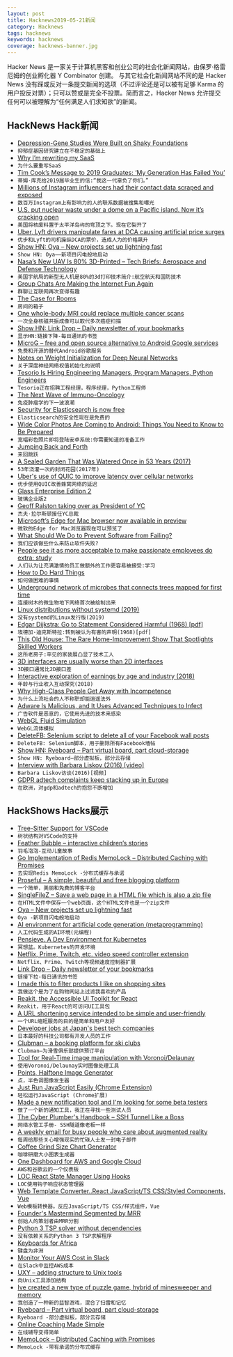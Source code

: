 ```yaml
---
layout: post
title: Hacknews2019-05-21新闻
category: Hacknews
tags: hacknews
keywords: hacknews
coverage: hacknews-banner.jpg
---
```


Hacker News 是一家关于计算机黑客和创业公司的社会化新闻网站，由保罗·格雷厄姆的创业孵化器 Y Combinator 创建。
与其它社会化新闻网站不同的是 Hacker News 没有踩或反对一条提交新闻的选项（不过评论还是可以被有足够 Karma 的用户投反对票）；只可以赞或是完全不投票。简而言之，Hacker News 允许提交任何可以被理解为“任何满足人们求知欲”的新闻。

## HackNews Hack新闻


- [Depression-Gene Studies Were Built on Shaky Foundations](https://www.theatlantic.com/science/archive/2019/05/waste-1000-studies/589684/)
- `抑郁症基因研究建立在不稳定的基础上`
- [Why I’m rewriting my SaaS](https://medium.com/hostifi/hostifi-2-0-why-im-completely-rewriting-my-5-735-mrr-saas-d2744734b42e)
- `为什么要重写SaaS`
- [Tim Cook’s Message to 2019 Graduates: ‘My Generation Has Failed You’](https://observer.com/2019/05/apple-ceo-tim-cook-tulane-2019-commencement-speech-climate-change/)
- `蒂姆·库克给2019届毕业生的信:“我这一代辜负了你们。”`
- [Millions of Instagram influencers had their contact data scraped and exposed](https://techcrunch.com/2019/05/20/instagram-influencer-celebrity-accounts-scraped/)
- `数百万Instagram上有影响力的人的联系数据被搜集和曝光`
- [U.S. put nuclear waste under a dome on a Pacific island. Now it’s cracking open](https://www.washingtonpost.com/nation/2019/05/20/us-put-nuclear-waste-under-dome-pacific-island-now-its-cracking-open/)
- `美国将核废料置于太平洋岛屿的穹顶之下。现在它裂开了`
- [Uber, Lyft drivers manipulate fares at DCA causing artificial price surges](https://wjla.com/news/local/uber-and-lyft-drivers-fares-at-reagan-national)
- `优步和Lyft的司机操纵DCA的票价，造成人为的价格飙升`
- [Show HN: Oya – New projects set up lightning fast](https://oya.sh/)
- `Show HN: Oya——新项目闪电般地启动`
- [Nasa’s New UAV Is 80% 3D-Printed – Tech Briefs: Aerospace and Defense Technology](https://www.aerodefensetech.com/component/content/article/adt/features/insider/34484)
- `美国宇航局的新型无人机是80%的3d打印技术简介:航空航天和国防技术`
- [Group Chats Are Making the Internet Fun Again](http://nymag.com/intelligencer/2019/05/group-chats-are-making-the-internet-fun-again.html)
- `群聊让互联网再次变得有趣`
- [The Case for Rooms](https://www.citylab.com/design/2018/08/the-case-for-rooms/563216/)
- `房间的箱子`
- [One whole-body MRI could replace multiple cancer scans](http://www.pharmatimes.com/news/one_whole-body_mri_could_replace_multiple_cancer_scans_1287814)
- `一次全身核磁共振成像可以取代多次癌症扫描`
- [Show HN: Link Drop – Daily newsletter of your bookmarks](http://linkdrop.co)
- `显示HN:链接下降-每日通讯的书签`
- [MicroG – free and open source alternative to Android Google services](https://microg.org)
- `免费和开源的替代Android谷歌服务`
- [Notes on Weight Initialization for Deep Neural Networks](https://madaan.github.io/init/)
- `关于深度神经网络权值初始化的说明`
- [Tesorio Is Hiring Engineering Managers, Program Managers, Python Engineers](https://www.tesorio.com/careers/)
- `Tesorio正在招聘工程经理，程序经理，Python工程师`
- [The Next Wave of Immuno-Oncology](https://blogs.scientificamerican.com/observations/the-next-wave-of-immuno-oncology/)
- `免疫肿瘤学的下一波浪潮`
- [Security for Elasticsearch is now free](https://www.elastic.co/blog/security-for-elasticsearch-is-now-free?blade=tw&amp;hulk=social)
- `Elasticsearch的安全性现在是免费的`
- [Wide Color Photos Are Coming to Android: Things You Need to Know to Be Prepared](https://android-developers.googleblog.com/2019/05/wide-color-photos-are-coming-to-android.html)
- `宽幅彩色照片即将登陆安卓系统:你需要知道的准备工作`
- [Jumping Back and Forth](http://craftinginterpreters.com/jumping-back-and-forth.html)
- `来回跳跃`
- [A Sealed Garden That Was Watered Once in 53 Years (2017)](https://biologicperformance.com/sealed-bottle-terrarium-garden-watered-once-53-years/)
- `53年浇灌一次的封闭花园(2017年)`
- [Uber&#39;s use of QUIC to improve latency over cellular networks](https://eng.uber.com/employing-quic-protocol/)
- `优步使用QUIC改善蜂窝网络的延迟`
- [Glass Enterprise Edition 2](https://www.blog.google/products/hardware/glass-enterprise-edition-2/)
- `玻璃企业版2`
- [Geoff Ralston taking over as President of YC](https://blog.ycombinator.com/geoff-ralston-for-president/)
- `杰夫·拉尔斯顿接任YC总裁`
- [Microsoft’s Edge for Mac browser now available in preview](https://www.theverge.com/2019/5/20/18632709/microsoft-edge-mac-browser-download-preview)
- `微软的Edge for Mac浏览器现在可以预览了`
- [What Should We Do to Prevent Software from Failing?](https://sloanreview.mit.edu/article/what-should-we-do-to-prevent-software-from-failing/)
- `我们应该做些什么来防止软件失败?`
- [People see it as more acceptable to make passionate employees do extra: study](https://www.fuqua.duke.edu/duke-fuqua-insights/kay-passion-exploitation)
- `人们认为让充满激情的员工做额外的工作更容易被接受:学习`
- [How to Do Hard Things](https://www.drmaciver.com/2019/05/how-to-do-hard-things/)
- `如何做困难的事情`
- [Underground network of microbes that connects trees mapped for first time](https://www.sciencemag.org/news/2019/05/wood-wide-web-underground-network-microbes-connects-trees-mapped-first-time)
- `连接树木的微生物地下网络首次被绘制出来`
- [Linux distributions without systemd (2019)](https://ungleich.ch/en-us/cms/blog/2019/05/20/linux-distros-without-systemd/)
- `没有systemd的Linux发行版(2019)`
- [Edgar Dijkstra: Go to Statement Considered Harmful (1968) [pdf]](https://homepages.cwi.nl/~storm/teaching/reader/Dijkstra68.pdf)
- `埃德加·迪克斯特拉:转到被认为有害的声明(1968)[pdf]`
- [This Old House: The Rare Home-Improvement Show That Spotlights Skilled Workers](https://www.theatlantic.com/entertainment/archive/2019/05/old-houses-legacy-home-improvement-tv/589372/)
- `这所老房子:罕见的家装展凸显了技术工人`
- [3D interfaces are usually worse than 2D interfaces](https://www.facebook.com/permalink.php?story_fbid=2407256322842204&amp;id=100006735798590)
- `3D接口通常比2D接口差`
- [Interactive exploration of earnings by age and industry (2018)](https://www.zippia.com/research/dead-end-careers/)
- `年龄与行业收入互动探究(2018)`
- [Why High-Class People Get Away with Incompetence](https://www.nytimes.com/2019/05/20/science/social-class-confidence.html)
- `为什么上流社会的人不称职却能逍遥法外`
- [Adware Is Malicious, and It Uses Advanced Techniques to Infect](https://sensorstechforum.com/adware-malicious-advanced-techniques/)
- `广告软件是恶意的，它使用先进的技术来感染`
- [WebGL Fluid Simulation](https://paveldogreat.github.io/WebGL-Fluid-Simulation/)
- `WebGL流体模拟`
- [DeleteFB: Selenium script to delete all of your Facebook wall posts](https://github.com/weskerfoot/DeleteFB)
- `DeleteFB: Selenium脚本，用于删除所有Facebook墙帖`
- [Show HN: Ryeboard – Part virtual board, part cloud-storage](https://www.ryeboard.com/)
- `Show HN: Ryeboard—部分虚拟板，部分云存储`
- [Interview with Barbara Liskov (2016) [video]](https://www.youtube.com/watch?v=O6By99JW_V8)
- `Barbara Liskov访谈(2016)[视频]`
- [GDPR adtech complaints keep stacking up in Europe](https://techcrunch.com/2019/05/20/gdpr-adtech-complaints-keep-stacking-up-in-europe/)
- `在欧洲，对gdp和adtech的抱怨不断增加`


## HackShows Hacks展示

- [ Tree-Sitter Support for VSCode](https://marketplace.visualstudio.com/items?itemName=georgewfraser.vscode-tree-sitter)
- `树状结构对VSCode的支持`
- [ Feather Bubble – interactive children’s stories](https://www.featherbubble.com)
- `羽毛泡泡-互动儿童故事`
- [ Go Implementation of Redis MemoLock – Distributed Caching with Promises](https://github.com/kristoff-it/redis-memolock/tree/master/go)
- `去实现Redis MemoLock -分布式缓存与承诺`
- [ Proseful – A simple, beautiful and free blogging platform](https://proseful.com)
- `一个简单，美丽和免费的博客平台`
- [ SingleFileZ – Save a web page in a HTML file which is also a zip file](https://github.com/gildas-lormeau/SingleFileZ)
- `在HTML文件中保存一个web页面，这个HTML文件也是一个zip文件`
- [ Oya – New projects set up lightning fast](https://oya.sh/)
- `Oya -新项目闪电般地启动`
- [ AI environment for artificial code generation (metaprogramming)](https://github.com/gsurma/meta_intelligence)
- `人工代码生成的AI环境(元编程)`
- [ Pensieve. A Dev Environment for Kubernetes](https://github.com/felipellrocha/pensieve)
- `冥想盆。Kubernetes的开发环境`
- [ Netflix, Prime, Twitch, etc. video speed controller extension](https://chrome.google.com/webstore/detail/speedify-video-speed-cont/pldkddbkbcedophgedaeofceedjcaehl?authuser=1)
- `Netflix、Prime、Twitch等视频速度控制器扩展`
- [ Link Drop – Daily newsletter of your bookmarks](http://linkdrop.co)
- `链接下拉-每日通讯的书签`
- [ I made this to filter products I like on shopping sites](https://chrome.google.com/webstore/detail/the-vegan-filter/pgjbffdjjamkcnbimjbaahhflocahcae)
- `我做这个是为了在购物网站上过滤我喜欢的产品`
- [ Reakit, the Accessible UI Toolkit for React](https://reakit.io)
- `Reakit，用于React的可访问UI工具包`
- [ A URL shortening service intended to be simple and user-friendly](https://news.ycombinator.com/item?id=19937458)
- `一个URL缩短服务的目的是简单和用户友好`
- [ Developer jobs at Japan&#39;s best tech companies](https://japan-dev.com)
- `日本最好的科技公司都有开发人员的工作`
- [ Clubman – a booking platform for ski clubs](https://clubman.app)
- `Clubman—为滑雪俱乐部提供预订平台`
- [ Tool for Real-Time image manipulation with Voronoi/Delaunay](https://github.com/MauriceGit/Voronoi_Image_Manipulation)
- `使用Voronoi/Delaunay实时图像处理工具`
- [ Points, Halftone Image Generator](https://github.com/borud/points)
- `点，半色调图像发生器`
- [ Just Run JavaScript Easily (Chrome Extension)](https://chrome.google.com/webstore/detail/run-javascript/lmilalhkkdhfieeienjbiicclobibjao)
- `轻松运行JavaScript (Chrome扩展)`
- [ Made a new notification tool and I&#39;m looking for some beta testers](https://notify17.net)
- `做了一个新的通知工具，我正在寻找一些测试人员`
- [ The Cyber Plumber&#39;s Handbook – SSH Tunnel Like a Boss](https://news.ycombinator.com/item?id=19946941)
- `网络水管工手册- SSH隧道像老板一样`
- [ A weekly email for busy people who care about augmented reality](https://ar-weekly.blog)
- `每周给那些关心增强现实的忙碌人士发一封电子邮件`
- [ Coffee Grind Size Chart Generator](https://honestcoffeeguide.com/guides/coffee-grind-size-chart/)
- `咖啡研磨大小图表生成器`
- [ One Dashboard for AWS and Google Cloud](https://github.com/mlabouardy/komiser#2)
- `AWS和谷歌云的一个仪表板`
- [ LOC React State Manager Using Hooks](https://gist.github.com/jakoblorz/6126582685f93bbe2313e2775a4b233f)
- `LOC使用钩子响应状态管理器`
- [ Web Template Converter..React JavaScript/TS CSS/Styled Components, Vue](https://www.npmjs.com/package/@springload/metatemplate)
- `Web模板转换器。反应JavaScript/TS CSS/样式组件，Vue`
- [ Founder&#39;s Mastermind Segmented by MRR](https://tuemilio.com/founders-mastermind)
- `创始人的策划者由MRR分割`
- [ Python 3 TSP solver without dependencies](https://github.com/dimitrovskif/elkai)
- `没有依赖关系的Python 3 TSP求解程序`
- [ Keyboards for Africa](https://www.linkedin.com/pulse/keyboards-africa-nelly-cheboi)
- `键盘为非洲`
- [ Monitor Your AWS Cost in Slack](https://cloudforecast.io/slack.html)
- `在Slack中监控AWS成本`
- [ UXY – adding structure to Unix tools](https://github.com/sustrik/uxy)
- `向Unix工具添加结构`
- [ Ive created a new type of puzzle game, hybrid of minesweeper and memory](https://microtaur.com/isitsafe)
- `我创造了一种新的益智游戏，混合了扫雷和记忆`
- [ Ryeboard – Part virtual board, part cloud-storage](https://www.ryeboard.com/)
- `Ryeboard -部分虚拟板，部分云存储`
- [ Online Coaching Made Simple](https://vrtlly.me/)
- `在线辅导变得简单`
- [ MemoLock – Distributed Caching with Promises](https://github.com/kristoff-it/redis-memolock)
- `MemoLock -带有承诺的分布式缓存`


